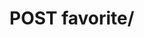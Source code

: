 #  POST favorite/

<api-endpoint openapi-path="../../../src/main/resources/backend_flashpomo-openapi.yaml" method="POST" endpoint="/favorite/"/>